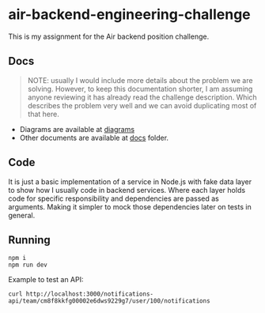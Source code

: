 # air-backend-engineering-challenge

This is my assignment for the Air backend position challenge.

## Docs

> NOTE: usually I would include more details about the problem we are solving. However,
> to keep this documentation shorter, I am assuming anyone reviewing it has already read the challenge description.
> Which describes the problem very well and we can avoid duplicating most of that here.

- Diagrams are available at [diagrams][diagrams_link]
- Other documents are available at [docs][docs_link] folder.

[diagrams_link]: https://excalidraw.com/#json=8xE6bpxw1HneiPKEvrPWK,vmBQfyDHisrZ7kdN3Yd1pQ
[docs_link]: docs

## Code

It is just a basic implementation of a service in Node.js with fake data layer to show
how I usually code in backend services. Where each layer holds code for specific responsibility
and dependencies are passed as arguments. Making it simpler to mock those dependencies later on tests in general.

## Running

```
npm i
npm run dev
```

Example to test an API:

```
curl http://localhost:3000/notifications-api/team/cm8f8kkfg00002e6dws9229g7/user/100/notifications
```

